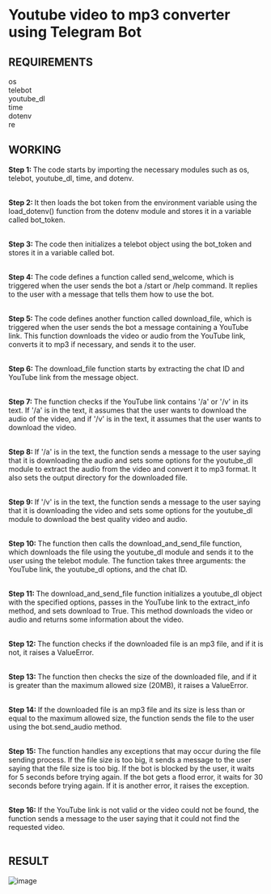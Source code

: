 # Youtube video to mp3 converter using Telegram Bot

## REQUIREMENTS
os <br>
telebot <br>
youtube_dl <br>
time <br>
dotenv<br>
re <br>

## WORKING
<b> Step 1: </b>The code starts by importing the necessary modules such as os, telebot, youtube_dl, time, and dotenv.<br><br>

<b> Step 2: </b>It then loads the bot token from the environment variable using the load_dotenv() function from the dotenv module and stores it in a variable called bot_token.<br><br>

<b> Step 3: </b>The code then initializes a telebot object using the bot_token and stores it in a variable called bot.<br><br>

<b> Step 4: </b>The code defines a function called send_welcome, which is triggered when the user sends the bot a /start or /help command. It replies to the user with a message that tells them how to use the bot.<br><br>

<b> Step 5: </b>The code defines another function called download_file, which is triggered when the user sends the bot a message containing a YouTube link. This function downloads the video or audio from the YouTube link, converts it to mp3 if necessary, and sends it to the user.<br><br>

<b> Step 6: </b>The download_file function starts by extracting the chat ID and YouTube link from the message object.<br><br>

<b> Step 7: </b>The function checks if the YouTube link contains '/a' or '/v' in its text. If '/a' is in the text, it assumes that the user wants to download the audio of the video, and if '/v' is in the text, it assumes that the user wants to download the video.<br><br>

<b> Step 8: </b>If '/a' is in the text, the function sends a message to the user saying that it is downloading the audio and sets some options for the youtube_dl module to extract the audio from the video and convert it to mp3 format. It also sets the output directory for the downloaded file.<br><br>

<b> Step 9: </b>If '/v' is in the text, the function sends a message to the user saying that it is downloading the video and sets some options for the youtube_dl module to download the best quality video and audio.<br><br>

<b> Step 10: </b>The function then calls the download_and_send_file function, which downloads the file using the youtube_dl module and sends it to the user using the telebot module. The function takes three arguments: the YouTube link, the youtube_dl options, and the chat ID.<br><br>

<b> Step 11: </b>The download_and_send_file function initializes a youtube_dl object with the specified options, passes in the YouTube link to the extract_info method, and sets download to True. This method downloads the video or audio and returns some information about the video.<br><br>

<b> Step 12: </b>The function checks if the downloaded file is an mp3 file, and if it is not, it raises a ValueError.<br><br>

<b> Step 13: </b>The function then checks the size of the downloaded file, and if it is greater than the maximum allowed size (20MB), it raises a ValueError.<br><br>

<b> Step 14: </b>If the downloaded file is an mp3 file and its size is less than or equal to the maximum allowed size, the function sends the file to the user using the bot.send_audio method.<br><br>

<b> Step 15: </b>The function handles any exceptions that may occur during the file sending process. If the file size is too big, it sends a message to the user saying that the file size is too big. If the bot is blocked by the user, it waits for 5 seconds before trying again. If the bot gets a flood error, it waits for 30 seconds before trying again. If it is another error, it raises the exception.<br><br>

<b> Step 16: </b>If the YouTube link is not valid or the video could not be found, the function sends a message to the user saying that it could not find the requested video.<br><br>

## RESULT
![image](https://user-images.githubusercontent.com/68748665/222450604-de9f2ae2-4254-4353-be1a-dfb801ead013.png)
